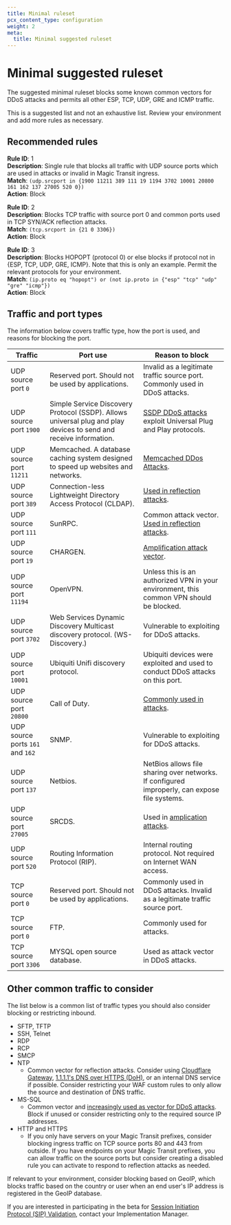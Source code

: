 ```yaml
---
title: Minimal ruleset
pcx_content_type: configuration
weight: 2
meta:
  title: Minimal suggested ruleset
---
```


# Minimal suggested ruleset

The suggested minimal ruleset blocks some known common vectors for DDoS attacks and permits all other ESP, TCP, UDP, GRE and ICMP traffic.

This is a suggested list and not an exhaustive list. Review your environment and add more rules as necessary.

## Recommended rules

**Rule ID**: 1 <br/>
**Description**: Single rule that blocks all traffic with UDP source ports which are used in attacks or invalid in Magic Transit ingress. <br/>
**Match**: `(udp.srcport in {1900 11211 389 111 19 1194 3702 10001 20800 161 162 137 27005 520 0})` <br/>
**Action**: Block <br/>

**Rule ID**: 2 <br/>
**Description**: Blocks TCP traffic with source port 0 and common ports used in TCP SYN/ACK reflection attacks. <br/>
**Match**: `(tcp.srcport in {21 0 3306})` <br/>
**Action**: Block <br/>

**Rule ID**: 3 <br/>
**Description**: Blocks HOPOPT (protocol 0) or else blocks if protocol not in {ESP, TCP, UDP, GRE, ICMP}. Note that this is only an example. Permit the relevant protocols for your environment.<br/>
**Match**: `(ip.proto eq "hopopt") or (not ip.proto in {"esp" "tcp" "udp" "gre" "icmp"})` <br/>
**Action**: Block <br/>

## Traffic and port types

The information below covers traffic type, how the port is used, and reasons for blocking the port.

| Traffic | Port use | Reason to block |
| ------- | -------- | --------------- |
| UDP source port `0` | Reserved port. Should not be used by applications. | Invalid as a legitimate traffic source port. Commonly used in DDoS attacks. |
| UDP source port `1900` | Simple Service Discovery Protocol (SSDP). Allows universal plug and play devices to send and receive information. | [SSDP DDoS attacks](https://www.cloudflare.com/learning/ddos/ssdp-ddos-attack/) exploit Universal Plug and Play protocols. |
| UDP source port `11211` | Memcached. A database caching system designed to speed up websites and networks. | [Memcached DDos Attacks](https://www.cloudflare.com/learning/ddos/memcached-ddos-attack/). |
| UDP source port `389` | Connection-less Lightweight Directory Access Protocol (CLDAP).| [Used in reflection attacks](https://blog.cloudflare.com/reflections-on-reflections/). |
| UDP source port `111` | SunRPC. | Common attack vector. [Used in reflection attacks](https://blog.cloudflare.com/reflections-on-reflections/). |
| UDP source port `19` | CHARGEN. | [Amplification attack vector](https://blog.cloudflare.com/memcrashed-major-amplification-attacks-from-port-11211/). |
| UDP source port `11194` | OpenVPN. | Unless this is an authorized VPN in your environment, this common VPN should be blocked. |
| UDP source port `3702` | Web Services Dynamic Discovery Multicast discovery protocol. (WS-Discovery.) | Vulnerable to exploiting for DDoS attacks. |
| UDP source port `10001` | Ubiquiti Unifi discovery protocol. | Ubiquiti devices were exploited and used to conduct DDoS attacks on this port. |
| UDP source port `20800` | Call of Duty. | [Commonly used in attacks](https://blog.cloudflare.com/reflections-on-reflections/). |
| UDP source ports `161` and `162` | SNMP. | Vulnerable to exploiting for DDoS attacks. |
| UDP source port `137` | Netbios. | NetBios allows file sharing over networks. If configured improperly, can expose file systems. |
| UDP source port `27005` | SRCDS. | Used in [amplication attacks](https://blog.cloudflare.com/reflections-on-reflections/). |
| UDP source port `520` | Routing Information Protocol (RIP). | Internal routing protocol. Not required on Internet WAN access. |
| TCP source port `0` | Reserved port. Should not be used by applications. | Commonly used in DDoS attacks. Invalid as a legitimate traffic source port. |
| TCP source port `0` | FTP. | Commonly used for attacks. |
| TCP source port `3306` | MYSQL open source database. | Used as attack vector in DDoS attacks. |

## Other common traffic to consider

The list below is a common list of traffic types you should also consider blocking or restricting inbound.

- SFTP, TFTP
- SSH, Telnet
- RDP
- RCP
- SMCP
- NTP
  - Common vector for reflection attacks. Consider using [Cloudflare Gateway](/web3/), [1.1.1.1's DNS over HTTPS (DoH)](/1.1.1.1/), or an internal DNS service if possible. Consider restricting your WAF custom rules to only allow the source and destination of DNS traffic.
- MS-SQL
  - Common vector and [increasingly used as vector for DDoS attacks](https://blog.cloudflare.com/ddos-attack-trends-for-2021-q4/). Block if unused or consider restricting only to the required source IP addresses.
- HTTP and HTTPS
  - If you only have servers on your Magic Transit prefixes, consider blocking ingress traffic on TCP source ports 80 and 443 from outside. If you have endpoints on your Magic Transit prefixes, you can allow traffic on the source ports but consider creating a disabled rule you can activate to respond to reflection attacks as needed.

If relevant to your environment, consider blocking based on GeoIP, which blocks traffic based on the country or user when an end user's IP address is registered in the GeoIP database.

If you are interested in participating in the beta for [Session Initiation Protocol (SIP) Validation](https://blog.cloudflare.com/programmable-packet-filtering-with-magic-firewall/), contact your Implementation Manager.
